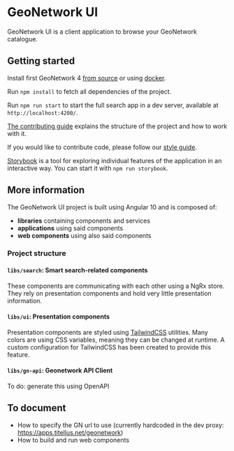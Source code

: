 # GeoNetwork UI

GeoNetwork UI is a client application to browse your GeoNetwork catalogue.

## Getting started

Install first GeoNetwork 4 [from source](https://geonetwork-opensource.org/manuals/trunk/en/maintainer-guide/installing/installing-from-source-code.html#the-quick-way) 
or using [docker](https://github.com/geonetwork/docker-geonetwork/tree/master/4.0.0-alpha.1).

Run `npm install` to fetch all dependencies of the project.

Run `npm run start` to start the full search app in a dev server, available at `http://localhost:4200/`. 

[The contributing guide](CONTRIBUTING.md) explains the structure of the project and how to work with it.

If you would like to contribute code, please follow our [style guide](STYLEGUIDE.md).

[Storybook](https://storybook.js.org) is a tool for exploring individual features of the application in an interactive way.
You can start it with `npm run storybook`.

## More information

The GeoNetwork UI project is built using Angular 10 and is composed of:
* **libraries** containing components and services
* **applications** using said components
* **web components** using also said components

### Project structure

#### `libs/search`: Smart search-related components

These components are communicating with each other using a NgRx store. They rely on presentation components and hold very little
presentation information.

#### `libs/ui`: Presentation components

Presentation components are styled using [TailwindCSS](https://tailwindcss.com/) utilities. Many colors are using CSS variables,
meaning they can be changed at runtime. A custom configuration for TailwindCSS has been created to provide this feature.

#### `libs/gn-api`: Geonetwork API Client

To do: generate this using OpenAPI

## To document

- How to specify the GN url to use (currently hardcoded in the dev proxy: https://apps.titellus.net/geonetwork)
- How to build and run web components
